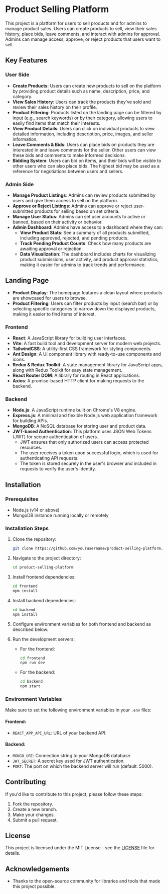 # Product Selling Platform

This project is a platform for users to sell products and for admins to manage product sales. Users can create products to sell, view their sales history, place bids, leave comments, and interact with admins for approval. Admins can manage access, approve, or reject products that users want to sell.

## Key Features

### User Side
- **Create Products**: Users can create new products to sell on the platform by providing product details such as name, description, price, and category.
- **View Sales History**: Users can track the products they’ve sold and review their sales history on their profile.
- **Product Filtering**: Products listed on the landing page can be filtered by input (e.g., search keywords) or by their category, allowing users to easily find items that match their interests.
- **View Product Details**: Users can click on individual products to view detailed information, including description, price, images, and seller information.
- **Leave Comments & Bids**: Users can place bids on products they are interested in and leave comments for the seller. Other users can view these bids and comments to make informed decisions.
- **Bidding System**: Users can bid on items, and their bids will be visible to other users who can also place bids. The highest bid may be used as a reference for negotiations between users and sellers.

### Admin Side

- **Manage Product Listings**: Admins can review products submitted by users and give them access to sell on the platform.
- **Approve or Reject Listings**: Admins can approve or reject user-submitted products for selling based on set criteria.
- **Manage User Status**: Admins can set user accounts to active or banned, based on their activity or behavior.
- **Admin Dashboard**: Admins have access to a dashboard where they can:
  - **View Product Stats**: See a summary of all products submitted, including approved, rejected, and pending products.
  - **Track Pending Product Counts**: Check how many products are awaiting approval or rejection.
  - **Data Visualization**: The dashboard includes charts for visualizing product submissions, user activity, and product approval statistics, making it easier for admins to track trends and performance.

## Landing Page
- **Product Display**: The homepage features a clean layout where products are showcased for users to browse.
- **Product Filtering**: Users can filter products by input (search bar) or by selecting specific categories to narrow down the displayed products, making it easier to find items of interest.

### Frontend
- **React**: A JavaScript library for building user interfaces.
- **Vite**: A fast build tool and development server for modern web projects.
- **TailwindCSS**: A utility-first CSS framework for styling components.
- **Ant Design**: A UI component library with ready-to-use components and icons.
- **Redux & Redux Toolkit**: A state management library for JavaScript apps, along with Redux Toolkit for easy state management.
- **React Router DOM**: A library for routing in React applications.
- **Axios**: A promise-based HTTP client for making requests to the backend.

### Backend
- **Node.js**: A JavaScript runtime built on Chrome's V8 engine.
- **Express.js**: A minimal and flexible Node.js web application framework for building APIs.
- **MongoDB**: A NoSQL database for storing user and product data.
- **JWT-based Authentication**: This platform uses JSON Web Tokens (JWT) for secure authentication of users. 
  - JWT ensures that only authorized users can access protected resources.
  - The user receives a token upon successful login, which is used for authenticating API requests.
  - The token is stored securely in the user's browser and included in requests to verify the user's identity.

## Installation

### Prerequisites
- Node.js (v14 or above)
- MongoDB instance running locally or remotely

### Installation Steps

1. Clone the repository:
    ```bash
    git clone https://github.com/yourusername/product-selling-platform.git
    ```

2. Navigate to the project directory:
    ```bash
    cd product-selling-platform
    ```

3. Install frontend dependencies:
    ```bash
    cd frontend
    npm install
    ```

4. Install backend dependencies:
    ```bash
    cd backend
    npm install
    ```

5. Configure environment variables for both frontend and backend as described below.

6. Run the development servers:
    - For the frontend:
      ```bash
      cd frontend
      npm run dev
      ```
    - For the backend:
      ```bash
      cd backend
      npm start
      ```

### Environment Variables
Make sure to set the following environment variables in your `.env` files:

#### Frontend:
- `REACT_APP_API_URL`: URL of your backend API.

#### Backend:
- `MONGO_URI`: Connection string to your MongoDB database.
- `JWT_SECRET`: A secret key used for JWT authentication.
- `PORT`: The port on which the backend server will run (default: 5000).

## Contributing
If you'd like to contribute to this project, please follow these steps:
1. Fork the repository.
2. Create a new branch.
3. Make your changes.
4. Submit a pull request.

## License
This project is licensed under the MIT License - see the [LICENSE](LICENSE) file for details.

## Acknowledgements
- Thanks to the open-source community for libraries and tools that made this project possible.
